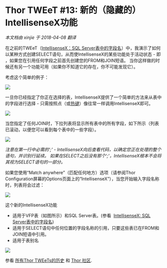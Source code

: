 ﻿Thor TWEeT #13: 新的（隐藏的）IntellisenseX功能
===
_本文档由 xinjie 于 2018-04-08 翻译_

在之前的TWEeT（[IntellisenseX：SQL Server表中的字段名](Tweet_10.md)）中，我演示了如何以某种方式创建SELECT语句，从而使IntellisenseX的某些功能处于活动状态 - 即 ，如果您在引用任何字段之前首先创建您的FROM和JOIN短语。 当你这样做的时候还有另一个功能可用（如果你不知道它的存在，你不可能发现它）。

考虑这个简单的例子：

![](Images/Tweet13a.png)

一旦你已经指定了你正在选择的表，IntellisenseX提供了一个简单的方法来从表中的字段进行选择 - 只需按照点（或[热键](Tweet_12.md)）像往常一样调用IntellisenseX即可。

![](Images/Tweet13b.png)

当您指定了任何JOIN时，下拉列表将显示所有表中的所有字段，如下所示（列表已滚动，以便您可以看到每个表中的一些字段）。

![](Images/Tweet13c.png)

_注意在第一行中必需的';' - IntellisenseX向后查看代码，以确定您正在处理的整个语句，并识别行延续。 如果在SELECT之后没有那个';'，IntellisenseX根本不会将其视为SELECT语句的一部分。_

如果您使用“Match anywhere”（匹配任何地方）选项（请参阅Thor Configuration屏幕的Options页面上的“IntellisenseX”），当您开始输入字段名称时，列表将会过滤：

![](Images/Tweet13d.png)

这个新的IntellisenseX功能

*   适用于VFP表（如图所示）和SQL Server表。(参看  [IntellisenseX: SQL Server表中的字段名](Tweet_10.md))
*   适用于SELECT语句中任何位置的字段名称的引用，只要这些表已在FROM和JOIN短语中引用。
*   适用于表别名

![](Images/Tweet13e.png)

参看 [所有Thor TWEeTs的历史](../TWEeTs.md) 和 [Thor 社区](https://groups.google.com/forum/?fromgroups#!forum/FoxProThor).
